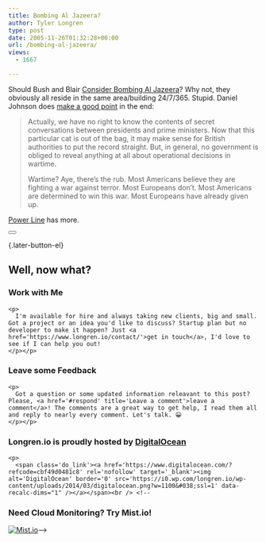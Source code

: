 ```yaml
---
title: Bombing Al Jazeera?
author: Tyler Longren
type: post
date: 2005-11-26T01:32:28+00:00
url: /bombing-al-jazeera/
views:
  - 1667

---
```

Should Bush and Blair [Consider Bombing Al Jazeera][1]? Why not, they obviously all reside in the same area/building 24/7/365. Stupid. Daniel Johnson does [make a good point][1] in the end:

> Actually, we have no right to know the contents of secret conversations between presidents and prime ministers. Now that this particular cat is out of the bag, it may make sense for British authorities to put the record straight. But, in general, no government is obliged to reveal anything at all about operational decisions in wartime.
> 
> Wartime? Aye, there&#8217;s the rub. Most Americans believe they are fighting a war against terror. Most Europeans don&#8217;t. Most Americans are determined to win this war. Most Europeans have already given up.

[Power Line][2] has more.  
<!--adsense-->

<div class="wpulike wpulike-default " >
  <div class="wp_ulike_general_class wp_ulike_is_not_liked">
    <button type="button"
					aria-label="Like Button"
					data-ulike-id="2101"
					data-ulike-nonce="36cbf9f7e0"
					data-ulike-type="likeThis"
					data-ulike-template="wpulike-default"
					data-ulike-display-likers="0"
					data-ulike-disable-pophover="0"
					class="wp_ulike_btn wp_ulike_put_image wp_likethis_2101"></button><span class="count-box"></span>
  </div>
</div>

[][3]{.later-button-el}

<div class='what-next'>
  <h2>
    Well, now what?
  </h2>
  
  <div class='hire'>
    <h3>
      Work with Me
    </h3>
    
    <p>
      I'm available for hire and always taking new clients, big and small. Got a project or an idea you'd like to discuss? Startup plan but no developer to make it happen? Just <a href='https://www.longren.io/contact/'>get in touch</a>, I'd love to see if I can help you out!
    </p></p>
  </div>
  
  <div class='hire'>
    <h3>
      Leave some Feedback
    </h3>
    
    <p>
      Got a question or some updated information releavant to this post? Please, <a href='#respond' title='Leave a comment'>leave a comment</a>! The comments are a great way to get help, I read them all and reply to nearly every comment. Let's talk. 😀
    </p></p>
  </div>
  
  <div class='now-what-bottom-ad'>
    <h3>
      Longren.io is proudly hosted by <a href='https://www.digitalocean.com/?refcode=cbf49d0481c8'>DigitalOcean</a>
    </h3>
    
    <p>
      <span class='do_link'><a href='https://www.digitalocean.com/?refcode=cbf49d0481c8' rel='nofollow' target='_blank'><img alt='DigitalOcean' border='0' src='https://i0.wp.com/longren.io/wp-content/uploads/2014/03/digitalocean.png?w=1100&#038;ssl=1' data-recalc-dims="1" /></a></span><br /> <!--

<h3>Need Cloud Monitoring? Try Mist.io!</h3>

<span class='do_link'><a href='http://mist.io/?ref=tyler' rel='nofollow' target='_blank'><img alt='Mist.io' border='0' src='https://i0.wp.com/longren.io/wp-content/uploads/2014/04/mistio.jpg?w=1100&#038;ssl=1' data-recalc-dims="1"></a></span>--></div> </div>

 [1]: http://www.nysun.com/article/23536
 [2]: http://powerlineblog.com/archives/012370.php
 [3]: #
